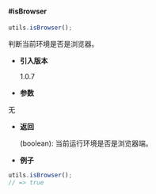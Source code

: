 #### #isBrowser

```javascript
utils.isBrowser();
```

判断当前环境是否是浏览器。

- **引入版本**

    1.0.7

- **参数**

无

- **返回**

    (boolean): 当前运行环境是否是浏览器端。

- **例子**

```javascript
utils.isBrowser();
// => true
```
